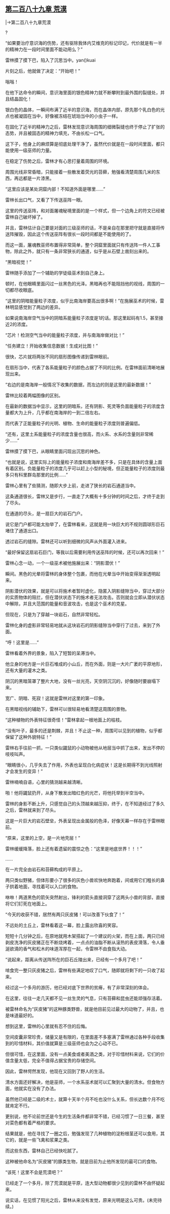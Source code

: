 ## [第二百八十九章 荒漠](https://www.xxbiquge.com/11_11222/8856202.html)


  |->第二百八十九章荒漠

  

  

  ?

  “如果要治疗意识海的伤势，还有驱除我体内艾维克的标记印记，代价就是有一半的精神力在一段时间里面不能动用么？”

  雷林摸了摸下巴，陷入了沉思当中。yan()kuai

  片刻之后，他就做了决定：“开始吧！”

  嗡嗡！

  在他下达命令的瞬间，意识海里面的银色精神力就不断攀附到最外围的裂缝处，并且结晶固化！

  银白色的晶体，一瞬间布满了近半的意识海，而在晶体内部，原先那个乳白色的光点也被凝固在当中，好像被冻结在琥珀当中的小虫子一样。

  在固化了近半的精神力之后，雷林发现意识海周围的细微裂缝也终于停止了扩张的态势，并且被固态的精神力填充，不由长松一口气。

  这下子，他身上的麻烦算是彻底处理干净了，虽然代价就是在一段时间里面，都只能使用一级巫师的力量。

  在稳定了伤势之后，雷林才有心思打量着周围的环境。

  周围光线非常昏暗，只能接着一些散发着荧光的苔藓，勉强看清楚周围几米的东西，再远都是一片漆黑。

  “这里应该是某处洞窟内部！不知道外面是哪里……”

  雷林长出口气，又看了下传送巫阵一眼。

  这里的传送巫阵，和对面屠魂秘境里面的是一个样式，但一个边角上的符文已经被雷林自己破坏掉了。

  并且，雷林估计自己要是对面的三级巫师的话，不是亲自在那里把守就是直接将传送阵摧毁，因此这个传送巫阵有很长一段时间都是不能使用的了。

  而这一面，屠魂教巫师布置得非常简单，整个洞窟里面就只有传送阵一件人工事物，除此之外，就只有一条非常狭长的通道，似乎是从石壁上凿刻出来的。

  “黑暗视觉！”

  雷林随手添加了一个辅助的学徒级巫术到自己身上。

  顿时，在他眼睛里面闪过一丝黑色的光泽。黑暗再也不能阻挡他的视线，周围的一切都尽收眼底。

  “这里的阴暗能量粒子浓度，似乎比南海岸要高出很多啊！”在施展巫术的时候，雷林明显感觉到了两边的差异。

  如果说南海岸空气当中的阴暗系能量粒子浓度是1的话。那这里起码有1.5，甚至接近2的浓度。

  “芯片！检测空气当中的能量粒子浓度，并与南海岸做对比！”

  “任务建立！开始收集信息数据！生成对比图！”

  很快，芯片就将两张不同的扇形图像传递到雷林眼前。

  在扇形当中，代表了各系能量粒子的颜色占据了不同的比例。在雷林面前清晰地展现出来。

  “右边的是南海岸一般情况下收集的数据，而左边的则是这里的最新数据！”

  雷林比较着两幅图像的区别。

  在最新的数据当中显示，这里的阴暗系，还有阴影、死灵等负面能量粒子的浓度含量都大为上升，几乎都在南海岸的一到二倍左右。

  而代表了正能量粒子的光明、植物、生命的能量粒子浓度则普遍偏低。

  “还有，这里土系能量粒子的浓度含量也很高，而火系、水系的含量则非常稀少……”

  雷林摸了摸下巴，从眼睛里面闪现出沉思的神色。

  “也就是说，这里实际上的能量粒子浓度和南海岸差不多，只是在具体的含量上面有着区别。负能量粒子的浓度几乎可以赶上小型的秘境，但正能量粒子的浓度则最多只有科里群岛那里的比例……”

  雷林心里有了些猜测，随即大步上前，走进了狭长的岩石通道当中。

  这条通道很长，雷林又是步行，一直走了大概有十多分钟的时间之后，才终于走到了尽头。

  在通道的尽头，是一扇巨大的岩石门户。

  说它是门户都可能太抬举了，在雷林看来，这就是用一块巨大的不规则圆球形巨石堵住了通道出口。

  透过岩石的缝隙。雷林还可以听到细微的风声从外面灌入进来。

  “最好保留这扇岩石巨门，等我以后需要利用传送巫阵的时候，还可以再次回来！”

  雷林心念一动，一个一级巫术被他施展出来：“阴影潜伏！”

  瞬间。黑色的光晕将雷林的身体整个包裹，而他在光晕当中开始变得渐渐透明起来。

  阴影潜伏的效果，就是可以将施术者暂时虚化，隐匿入阴影缝隙当中，穿过大部分的实质物体的阻拦，但在潜伏状态下的施术者无法攻击。否则就会立即从潜伏状态中解除，并且大范围的能量和音波攻击，也是这个巫术的克星。

  但现在，只是为了穿越一块岩石，自然非常轻松。

  雷林化身的虚影非常轻易地就从这块岩石的阴影缝隙当中穿行了过去，来到了外面。

  “呼！这里是……”

  雷林看着外界的景象，陷入了短暂的呆滞当中。

  他立身的地方是一片巨石堆成的小山丘，而在外面，则是一大片广袤的平原地形，还有大量的灌木之类。

  阴沉的黑暗笼罩了整片大地，没有一丝光亮，天空阴沉沉的，好像随时要崩塌下来。

  宽广、阴暗、死寂！这就是雷林对这里的第一印象。

  在黑暗视线的辅助下，雷林可以很轻易地看清楚这周围的景物。

  “这种植物的外表特征很奇怪！”雷林拿起一根地面上的枯枝。

  “没有叶子，最多的还是荆棘，并且！不止这一种，周围可以见到的植物，似乎都保留了这种外貌特征！”

  雷林右手往前一抓，一只类似鼹鼠的小动物被他从地层当中抓了出来，发出不停的吱吱叫声。

  “眼睛很小，几乎失去了作用，外表也呈现白化病症状！这是长期得不到光线照射才会发生的变异！”

  雷林喃喃自语，心里的猜测越来越清晰。

  啪！他将鼹鼠扔开，从身下散发出暗红色的光芒，将他托举到半空当中。

  雷林的身影不断上升，只感觉自己的头顶越来越压抑，终于，在不知道经过了多久之后，雷林就来到了尽头。

  这是一片巨大的岩石壁垒，外表呈现出金属般的色泽，好像天幕一样存在于雷林眼前。

  “原来，这里的上空，是一片地壳层！”

  雷林缓缓降落，脸上还有着遗留的震惊之色：“这里是地底世界！！！”

  ……

  在一片完全由岩石和苔藓构成的平原上。

  两只类似野猪，但体形要小了很多的灰色小兽欢快地奔跑着，间或用它们粗长的鼻子拱着地面，寻找着可以入口的食物。

  咻咻！两道黑色的箭矢突然射出，锋利的箭头直接洞穿了这两头小兽的背部，直接将它们钉死在地面上。

  “今天的收获不错，居然有两只灰皮猪！可以改善下伙食了！”

  不远处的土丘上，雷林看着这一幕，脸上露出欣喜的笑容。

  短短十几分钟之后，在原地就用木架搭起了一个建议的火架，而在上面，两只已经剥皮洗净的灰皮猪正在不断烧烤着，一点点的油脂不断从滚热的表皮滑落，令人垂涎欲滴的香气和松木的味道浑厚在一起，令雷林不由食指大动。

  “说起来，距离从传送阵所在的巨石丘陵出来，已经有一个多月了吧！”

  啃食完一整只灰皮猪之后，雷林有些满足地叹了口气，随即就将剩下的一只收了起来。

  经过这一个多月的游历，他已经对底下世界的贫瘠，有了非常深刻的体会。

  在这里，往往一走几天都不见一丝生灵的气息，只有苔藓和昆虫还能顽强存活着。

  被雷林命名为“灰皮猪”的这种豚类野兽，就是他目前见过最大的动物了，并且，也是味道最好的。

  想到这里，雷林的心里就有忍不住的后悔。

  空间皮囊非常珍贵，储量又是有限的，在里面差不多塞满了雷林通过各种手段收集到的珍惜材料，其价值就算是三级巫师也会为之心动不已。

  但很可惜，在这里面，没有一点美食或者美酒之类，对于珍惜材料来说，它们的价值含量太低，完全不值得占据宝贵的存储空间。

  因此，雷林愕然发现，他现在又回到了野人的生活。

  清水方面还好解决，他是巫师，一个水系巫术就可以汇聚到大量的清水。但食物方面，他就实在没有了办法。

  虽然他已经是二级的术士，就算十天半个月不吃也没什么关系，但长达数个月不吃就肯定不行。

  更别说，他不论前世还是今生的生活条件都非常不错，已经习惯了一日三餐，甚至对菜色都有着严格的要求。

  结果就是，他在寻找了一圈之后，勉强发现了几种植物的淀粉根茎还可以食用，其它的，就是一些飞禽和浆果之类。

  而这些东西，雷林自己已经快吃腻了。

  这种被他命名为“灰皮猪”的豚类生物，就是目前为止他所发现的最可口的食物。

  “该死！这里不会是荒漠吧？”

  已经走了一个多月，除了荒漠就是平原，连大型动物都很少见到的雷林不由怀疑起来。

  说实话，在见惯了阳光之后，雷林从来没有发觉，原来光明是这么可贵。(未完待续。)
